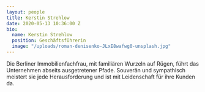 ```yaml
---
layout: people
title: Kerstin Strehlow
date: 2020-05-13 10:36:00 Z
bio:
  name: Kerstin Strehlow
  position: Geschäftsführerin
  image: "/uploads/roman-denisenko-JLxE8wafwg0-unsplash.jpg"
---
```


Die Berliner Immobilienfachfrau, mit familiären Wurzeln auf Rügen, führt das Unternehmen abseits ausgetretener Pfade.
Souverän und sympathisch meistert sie jede Herausforderung und ist mit Leidenschaft für ihre Kunden da.